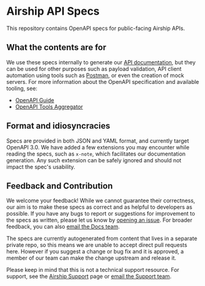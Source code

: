 # Airship API Specs

This repository contains OpenAPI specs for public-facing Airship APIs.

## What the contents are for

We use these specs internally to generate our [API documentation](https://docs.airship.com/api/), but they can be used for other purposes such as payload validation, API client automation using tools such as [Postman](https://www.postman.com/), or even the creation of mock servers. For more information about the OpenAPI specification and available tooling, see:

* [OpenAPI Guide](https://swagger.io/docs/specification/about/)
* [OpenAPI Tools Aggregator](https://openapi.tools/)

## Format and idiosyncracies

Specs are provided in both JSON and YAML format, and currently target OpenAPI 3.0. We have added a few extensions you may encounter while reading the specs, such as `x-note`, which facilitates our documentation generation. Any such extension can be safely ignored and should not impact the spec's usability.

## Feedback and Contribution

We welcome your feedback! While we cannot guarantee their correctness, our aim is to make these specs as correct and as helpful to developers as possible. If you have any bugs to report or suggestions for improvement to the specs as written, please let us know by [opening an issue](https://github.com/urbanairship/api-specs/issues). For broader feedback, you can also [email the Docs team](mailto:docs@airship.com).

The specs are currently autogenerated from content that lives in a separate private repo, so this means we are unable to accept direct pull requests here. However if you suggest a change or bug fix and it is approved, a member of our team can make the change upstream and release it.

Please keep in mind that this is not a technical support resource. For support, see the [Airship Support](https://support.airship.com/) page or [email the Support team](mailto:support@airship.com).
